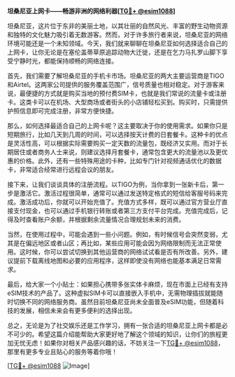 **坦桑尼亚上网卡——畅游非洲的网络利器[[TG💪+ @esim1088](https://t.me/s/esim1088)]**

坦桑尼亚，这片位于东非的美丽土地，以其壮丽的自然风光、丰富的野生动物资源和独特的文化魅力吸引着无数游客。然而，对于许多旅行者来说，坦桑尼亚的网络环境可能还是一个未知领域。今天，我们就来聊聊在坦桑尼亚如何选择适合自己的上网卡，让你无论是在塞伦盖蒂草原追踪动物大迁徙，还是在乞力马扎罗山脚下享受宁静时光，都能保持顺畅的网络连接。

首先，我们需要了解坦桑尼亚的手机卡市场。坦桑尼亚的两大主要运营商是TIGO和Airtel。这两家公司提供的服务覆盖范围广，信号质量也相对稳定。对于游客来说，最便捷的方式就是购买当地的预付费SIM卡，也就是我们常说的流量卡或注册卡。这类卡可以在机场、大型商场或者街头的小店铺轻松买到。购买时，只需提供护照信息即可完成注册，非常方便快捷。

那么，如何选择最适合自己的上网卡呢？这主要取决于你的使用需求。如果你只是短期旅行，比如几天到几周的时间，可以选择按天计费的日套餐卡。这种卡的优点是灵活性高，可以根据实际需要购买一定天数的流量包，既经济又实用。而对于长期居住或者商务人士来说，则建议选择月套餐卡，通常包含更大的流量池以及更优惠的价格。此外，还有一些特殊用途的卡种，比如专门针对视频通话优化的数据卡，非常适合经常进行远程会议的朋友。

接下来，让我们谈谈具体的注册流程。以TIGO为例，当你拿到一张新卡后，第一步是激活它。激活过程很简单，通常可以通过发送特定格式的短信给客服号码来完成。激活成功后，你就可以开始充值了。充值方式多样，既可以通过官方营业厅直接支付现金，也可以通过手机银行转账或者第三方支付平台完成。充值完成后，记得及时查看账户余额，并根据剩余流量情况合理规划未来的消费。

当然，在使用过程中，可能会遇到一些小问题。例如，有时候信号会突然变弱，尤其是在偏远地区或者山区；再比如，某些应用可能会因为网络限制而无法正常使用。这时候，你可以尝试切换到其他运营商的网络试试看是否有所改善。另外，建议提前下载离线地图和必要的应用程序，这样即使没有网络也能基本满足日常需求。

最后，给大家一个小贴士：如果担心携带多张实体卡麻烦，现在市面上已经有支持eSIM技术的产品了。这种虚拟SIM卡可以直接嵌入手机中，无需物理插拔就能随时切换不同的网络服务商。虽然目前坦桑尼亚尚未全面普及eSIM功能，但随着科技的发展，相信未来会有更多便利的选择出现。

总之，无论是为了社交娱乐还是工作学习，拥有一张合适的坦桑尼亚上网卡都是必不可少的。希望这篇介绍能帮助大家更好地了解这个领域的知识，让你们的旅程更加无忧无虑！如果你对相关产品感兴趣的话，不妨关注一下[TG💪+ @esim1088](https://t.me/s/esim1088)，那里有更多专业且贴心的服务等着你哦！

[[TG💪+ @esim1088](https://t.me/s/esim1088) ![Image](https://i.postimg.cc/4NQfJmqS/Snipaste-2025-05-13-00-14-12.png)]